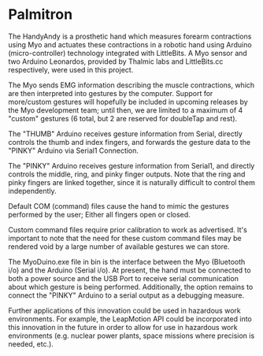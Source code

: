 # Palmitron
The HandyAndy is a prosthetic hand which measures forearm contractions using Myo and actuates these
contractions in a robotic hand using Arduino (micro-controller) technology integrated with LittleBits. 
A Myo sensor and two Arduino Leonardos, provided by Thalmic labs and LittleBits.cc respectively, 
were used in this project.   

The Myo sends EMG information describing the muscle contractions, which are then interpreted into 
gestures by the computer. Support for more/custom gestures will hopefully be included in upcoming releases by 
the Myo development team; until then, we are limited to a maximum of 4 "custom" gestures (6 total, but 
2 are reserved for doubleTap and rest).

The "THUMB" Arduino receives gesture information from Serial, directly controls the 
thumb and index fingers, and forwards the gesture data to the "PINKY" Arduino via Serial1 Connection. 

The "PINKY" Arduino receives gesture information from Serial1, and directly controls the 
middle, ring, and pinky finger outputs. Note that the ring and pinky fingers are linked together, 
since it is naturally difficult to control them independently.
	
Default COM (command) files cause the hand to mimic the gestures performed by the user; 
Either all fingers open or closed. 
	
Custom command files require prior calibration to work as advertised. It's important to note that the 
need for these custom command files may be rendered void by a large number of available gestures we can store. 

The MyoDuino.exe file in bin is the interface between the Myo (Bluetooth i/o) and the Arduino (Serial i/o). 
At present, the hand must be connected to both a power source and the USB Port to receive serial communication 
about which gesture is being performed. Additionally, the option remains to connect the "PINKY" Arduino to a 
serial output as a debugging measure.

Further applications of this innovation could be used in hazardous work environments. 
For example, the LeapMotion API could be incorporated into this innovation in the future in order to allow 
for use in hazardous work environments (e.g. nuclear power plants, space missions where precision is needed, etc.).	
